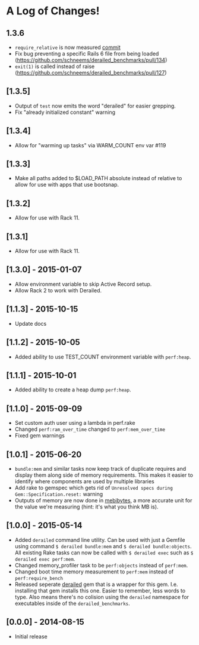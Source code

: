 # A Log of Changes!

## 1.3.6

- `require_relative` is now measured [commit](https://github.com/schneems/derailed_benchmarks/commit/af11bcc46a4fa24f79e4897a51034927a56e077e)
- Fix bug preventing a specific Rails 6 file from being loaded (https://github.com/schneems/derailed_benchmarks/pull/134)
- `exit(1)` is called instead of raise (https://github.com/schneems/derailed_benchmarks/pull/127)

## [1.3.5]

- Output of `test` now emits the word "derailed" for easier grepping.
- Fix "already initialized constant" warning

## [1.3.4]

- Allow for "warming up tasks" via WARM_COUNT env var #119

## [1.3.3]

- Make all paths added to $LOAD_PATH absolute instead of relative to allow for use with apps that use bootsnap.

## [1.3.2]

- Allow for use with Rack 11.


## [1.3.1]

- Allow for use with Rack 11.


## [1.3.0] - 2015-01-07

- Allow environment variable to skip Active Record setup.
- Allow Rack 2 to work with Derailed.

## [1.1.3] - 2015-10-15

- Update docs

## [1.1.2] - 2015-10-05

- Added ability to use TEST_COUNT environment variable with `perf:heap`.

## [1.1.1] - 2015-10-01

- Added ability to create a heap dump `perf:heap`.

## [1.1.0] - 2015-09-09

- Set custom auth user using a lambda in perf.rake
- Changed `perf:ram_over_time` changed to `perf:mem_over_time`
- Fixed gem warnings

## [1.0.1] - 2015-06-20

- `bundle:mem` and similar tasks now keep track of duplicate requires and display them along side of memory requirements. This makes it easier to identify where components are used by multiple libraries
- Add rake to gemspec which gets rid of `Unresolved specs during Gem::Specification.reset:` warning
- Outputs of memory are now done in [mebibytes](https://en.wikipedia.org/wiki/Mebibyte), a more accurate unit for the value we're measuring (hint: it's what you think MB is).

## [1.0.0] - 2015-05-14

- Added `derailed` command line utility. Can be used with just a Gemfile using command `$ derailed bundle:mem` and `$ derailed bundle:objects`. All existing Rake tasks can now be called with `$ derailed exec` such as `$ derailed exec perf:mem`.
- Changed memory_profiler task to be `perf:objects` instead of `perf:mem`.
- Changed boot time memory measurement to `perf:mem` instead of `perf:require_bench`
- Released seperate [derailed](https://github.com/schneems/derailed) gem that is a wrapper for this gem. I.e. installing that gem installs this one. Easier to remember, less words to type. Also means there's no colision using the `derailed` namespace for executables inside of the `derailed_benchmarks`.

## [0.0.0] - 2014-08-15

- Initial release